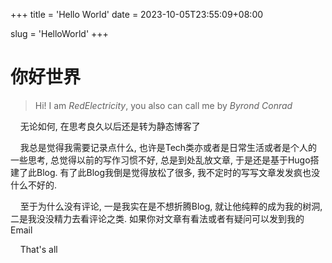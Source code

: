 +++
title = 'Hello World'
date = 2023-10-05T23:55:09+08:00

slug = 'HelloWorld'
+++

# 你好世界

<!--more-->

> Hi! I am *RedElectricity*, you also can call me by *Byrond Conrad*

    无论如何, 在思考良久以后还是转为静态博客了

    我总是觉得我需要记录点什么, 也许是Tech类亦或者是日常生活或者是个人的一些思考, 总觉得以前的写作习惯不好, 总是到处乱放文章, 于是还是基于Hugo搭建了此Blog. 有了此Blog我倒是觉得放松了很多, 我不定时的写写文章发发疯也没什么不好的.

    至于为什么没有评论, 一是我实在是不想折腾Blog, 就让他纯粹的成为我的树洞, 二是我没没精力去看评论之类. 如果你对文章有看法或者有疑问可以发到我的Email

    That's all
